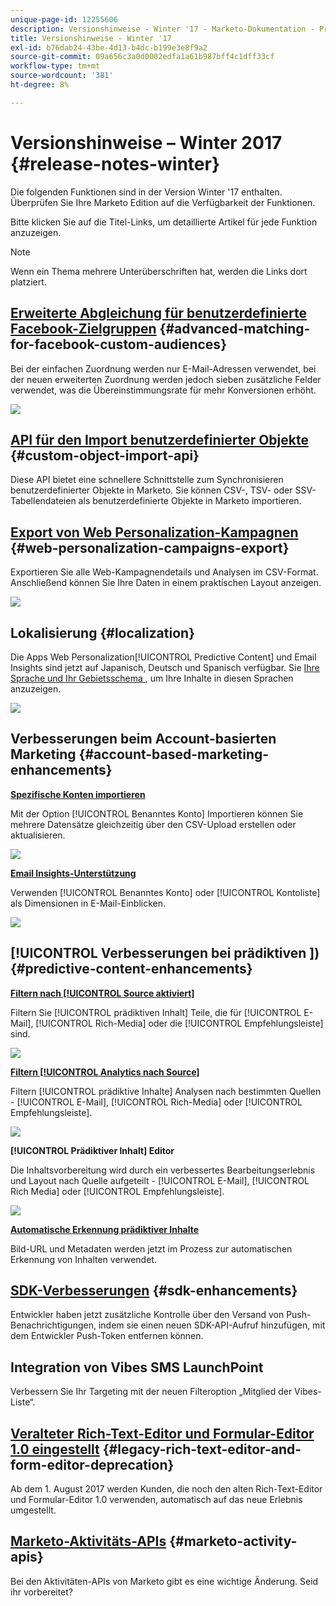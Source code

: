 ```yaml
---
unique-page-id: 12255606
description: Versionshinweise - Winter '17 - Marketo-Dokumentation - Produktdokumentation
title: Versionshinweise - Winter '17
exl-id: b76dab24-43be-4d13-b4dc-b199e3e8f9a2
source-git-commit: 09a656c3a0d0002edfa1a61b987bff4c1dff33cf
workflow-type: tm+mt
source-wordcount: '381'
ht-degree: 8%

---
```


# Versionshinweise – Winter 2017 {#release-notes-winter}

Die folgenden Funktionen sind in der Version Winter &#39;17 enthalten. Überprüfen Sie Ihre Marketo Edition auf die Verfügbarkeit der Funktionen.

Bitte klicken Sie auf die Titel-Links, um detaillierte Artikel für jede Funktion anzuzeigen.

>[!NOTE]
>
>Wenn ein Thema mehrere Unterüberschriften hat, werden die Links dort platziert.

## [Erweiterte Abgleichung für benutzerdefinierte Facebook-Zielgruppen](/help/marketo/product-docs/demand-generation/ad-network-integrations/add-facebook-custom-audiences-as-a-launchpoint-service.md) {#advanced-matching-for-facebook-custom-audiences}

Bei der einfachen Zuordnung werden nur E-Mail-Adressen verwendet, bei der neuen erweiterten Zuordnung werden jedoch sieben zusätzliche Felder verwendet, was die Übereinstimmungsrate für mehr Konversionen erhöht.

![](assets/fb-custom-audiences-schebsches.png)

## [API für den Import benutzerdefinierter Objekte](https://developers.marketo.com/rest-api/lead-database/custom-objects/) {#custom-object-import-api}

Diese API bietet eine schnellere Schnittstelle zum Synchronisieren benutzerdefinierter Objekte in Marketo. Sie können CSV-, TSV- oder SSV-Tabellendateien als benutzerdefinierte Objekte in Marketo importieren.

## [Export von Web Personalization-Kampagnen](/help/marketo/product-docs/web-personalization/working-with-web-campaigns/export-web-campaign-data.md) {#web-personalization-campaigns-export}

Exportieren Sie alle Web-Kampagnendetails und Analysen im CSV-Format. Anschließend können Sie Ihre Daten in einem praktischen Layout anzeigen.

![](assets/web-personalization-csv-download-hand.png)

## Lokalisierung {#localization}

Die Apps Web Personalization[!UICONTROL Predictive Content] und Email Insights sind jetzt auf Japanisch, Deutsch und Spanisch verfügbar. Sie [ Ihre Sprache und Ihr Gebietsschema ](/help/marketo/product-docs/administration/settings/select-your-language-locale-and-time-zone.md), um Ihre Inhalte in diesen Sprachen anzuzeigen.

![](assets/japanese-web-personalization.png)

## Verbesserungen beim Account-basierten Marketing {#account-based-marketing-enhancements}

**[Spezifische Konten importieren](/help/marketo/product-docs/target-account-management/target/named-accounts/import-named-accounts.md)**

Mit der Option [!UICONTROL Benanntes Konto] Importieren können Sie mehrere Datensätze gleichzeitig über den CSV-Upload erstellen oder aktualisieren.

![](assets/inatwo.png)

**[Email Insights-Unterstützung](/help/marketo/product-docs/reporting/email-insights/filtering-in-email-insights.md)**

Verwenden [!UICONTROL Benanntes Konto] oder [!UICONTROL Kontoliste] als Dimensionen in E-Mail-Einblicken.

![](assets/ei.png)

## [!UICONTROL Verbesserungen bei prädiktiven ]) {#predictive-content-enhancements}

**[Filtern nach [!UICONTROL Source aktiviert]](/help/marketo/product-docs/predictive-content/working-with-predictive-content/understanding-predictive-content.md)**

Filtern Sie [!UICONTROL prädiktiven Inhalt] Teile, die für [!UICONTROL E-Mail], [!UICONTROL Rich-Media] oder die [!UICONTROL Empfehlungsleiste] sind.

![](assets/predictive-content-enabled-source.png)

**[Filtern [!UICONTROL Analytics nach Source]](/help/marketo/product-docs/predictive-content/working-with-predictive-content/understanding-predictive-content.md)**

Filtern [!UICONTROL prädiktive Inhalte] Analysen nach bestimmten Quellen - [!UICONTROL E-Mail], [!UICONTROL Rich-Media] oder [!UICONTROL Empfehlungsleiste].

![](assets/predictive-content-analytics-by-source.png)

**[!UICONTROL Prädiktiver Inhalt] Editor**

Die Inhaltsvorbereitung wird durch ein verbessertes Bearbeitungserlebnis und Layout nach Quelle aufgeteilt - [!UICONTROL E-Mail], [!UICONTROL Rich Media] oder [!UICONTROL Empfehlungsleiste].

![](assets/predictive-content-editor.png)

**[Automatische Erkennung prädiktiver Inhalte](/help/marketo/product-docs/predictive-content/getting-started/enable-content-discovery.md)**

Bild-URL und Metadaten werden jetzt im Prozess zur automatischen Erkennung von Inhalten verwendet.

## [SDK-Verbesserungen](https://developers.marketo.com/mobile/) {#sdk-enhancements}

Entwickler haben jetzt zusätzliche Kontrolle über den Versand von Push-Benachrichtigungen, indem sie einen neuen SDK-API-Aufruf hinzufügen, mit dem Entwickler Push-Token entfernen können.

## Integration von Vibes SMS LaunchPoint

Verbessern Sie Ihr Targeting mit der neuen Filteroption „Mitglied der Vibes-Liste“.

## [Veralteter Rich-Text-Editor und Formular-Editor 1.0 eingestellt](https://nation.marketo.com/docs/DOC-4315) {#legacy-rich-text-editor-and-form-editor-deprecation}

Ab dem 1. August 2017 werden Kunden, die noch den alten Rich-Text-Editor und Formular-Editor 1.0 verwenden, automatisch auf das neue Erlebnis umgestellt.

## [Marketo-Aktivitäts-APIs](https://developers.marketo.com/blog/important-change-activity-records-marketo-apis/) {#marketo-activity-apis}

Bei den Aktivitäten-APIs von Marketo gibt es eine wichtige Änderung. Seid ihr vorbereitet?
